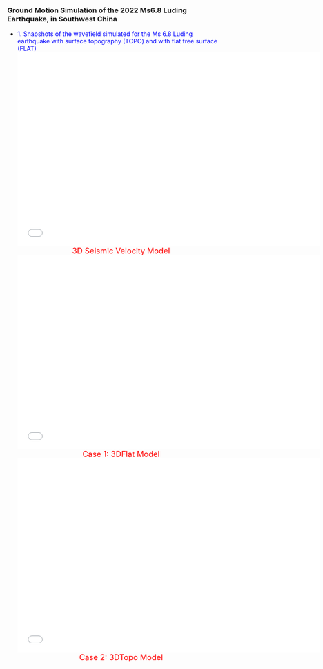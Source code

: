 ### Ground Motion Simulation of the 2022 Ms6.8 Luding Earthquake, in Southwest China
 + <font color=blue siez=5>1. Snapshots of the wavefield simulated for the Ms 6.8 Luding earthquake with surface topography (TOPO) and with flat free surface (FLAT)</font>
		<tr>
			<center>
                                <iframe src="//player.bilibili.com/player.html?aid=876316394&bvid=BV13N4y1U7ei&cid=1341392672&page=1&high_quality=2" allowfullscreen="allowfullscreen" width="700" height="450" scrolling="no" frameborder="0" sandbox="allow-top-navigation allow-same-origin allow-forms allow-scripts"> </iframe>
				<br/>
                                <font size="4" color="red"> 3D Seismic Velocity Model</font>
			</center>
			<center>
				<iframe src="//player.bilibili.com/player.html?aid=318097476&bvid=BV1mP411h72N&cid=1255843934&page=1&high_quality=2" allowfullscreen="allowfullscreen" width="700" height="450" scrolling="no" frameborder="0" sandbox="allow-top-navigation allow-same-origin allow-forms allow-scripts"> </iframe>
				<br/>
                                <font size="4" color="red"> Case 1: 3DFlat Model </font>
			</center>
			<center>
			       <iframe src="//player.bilibili.com/player.html?aid=873028275&bvid=BV1zN4y1X7BK&cid=1255775927&page=1&high_quality=1" allowfullscreen="allowfullscreen" width="700" height="450" scrolling="no" frameborder="0" sandbox="allow-top-navigation allow-same-origin allow-forms allow-scripts"> </iframe>
				<br/>
				<font size="4" color="red"> Case 2: 3DTopo Model </font>	
			</center>
		</tr>
